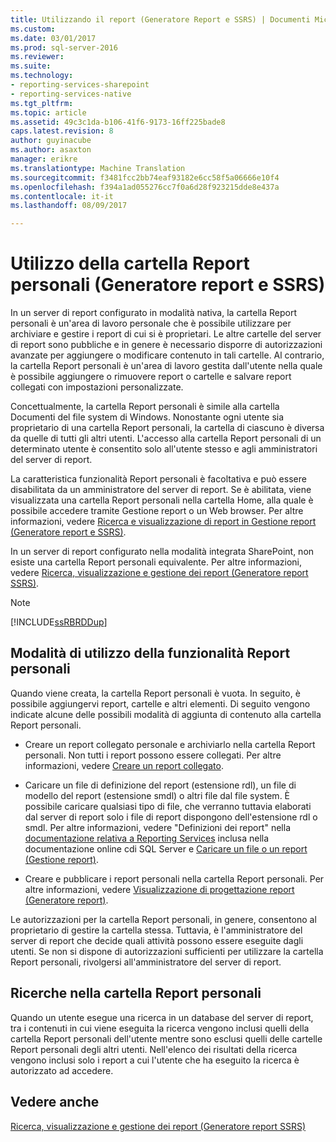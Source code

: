```yaml
---
title: Utilizzando il report (Generatore Report e SSRS) | Documenti Microsoft
ms.custom: 
ms.date: 03/01/2017
ms.prod: sql-server-2016
ms.reviewer: 
ms.suite: 
ms.technology:
- reporting-services-sharepoint
- reporting-services-native
ms.tgt_pltfrm: 
ms.topic: article
ms.assetid: 49c3c1da-b106-41f6-9173-16ff225bade8
caps.latest.revision: 8
author: guyinacube
ms.author: asaxton
manager: erikre
ms.translationtype: Machine Translation
ms.sourcegitcommit: f3481fcc2bb74eaf93182e6cc58f5a06666e10f4
ms.openlocfilehash: f394a1ad055276cc7f0a6d28f923215dde8e437a
ms.contentlocale: it-it
ms.lasthandoff: 08/09/2017

---
```

# <a name="using-my-reports-report-builder-and-ssrs"></a>Utilizzo della cartella Report personali (Generatore report e SSRS)
  In un server di report configurato in modalità nativa, la cartella Report personali è un'area di lavoro personale che è possibile utilizzare per archiviare e gestire i report di cui si è proprietari. Le altre cartelle del server di report sono pubbliche e in genere è necessario disporre di autorizzazioni avanzate per aggiungere o modificare contenuto in tali cartelle. Al contrario, la cartella Report personali è un'area di lavoro gestita dall'utente nella quale è possibile aggiungere o rimuovere report o cartelle e salvare report collegati con impostazioni personalizzate.  
  
 Concettualmente, la cartella Report personali è simile alla cartella Documenti del file system di Windows. Nonostante ogni utente sia proprietario di una cartella Report personali, la cartella di ciascuno è diversa da quelle di tutti gli altri utenti. L'accesso alla cartella Report personali di un determinato utente è consentito solo all'utente stesso e agli amministratori del server di report.  
  
 La caratteristica funzionalità Report personali è facoltativa e può essere disabilitata da un amministratore del server di report. Se è abilitata, viene visualizzata una cartella Report personali nella cartella Home, alla quale è possibile accedere tramite Gestione report o un Web browser. Per altre informazioni, vedere [Ricerca e visualizzazione di report in Gestione report &#40;Generatore report e SSRS&#41;](https://msdn.microsoft.com/library/dd255286.aspx).  
  
 In un server di report configurato nella modalità integrata SharePoint, non esiste una cartella Report personali equivalente. Per altre informazioni, vedere [Ricerca, visualizzazione e gestione dei report &#40;Generatore report SSRS&#41;](../../reporting-services/report-builder/finding-viewing-and-managing-reports-report-builder-and-ssrs.md).  
  
> [!NOTE]  
>  [!INCLUDE[ssRBRDDup](../../includes/ssrbrddup-md.md)]  
  
## <a name="ways-to-use-my-reports"></a>Modalità di utilizzo della funzionalità Report personali  
 Quando viene creata, la cartella Report personali è vuota. In seguito, è possibile aggiungervi report, cartelle e altri elementi. Di seguito vengono indicate alcune delle possibili modalità di aggiunta di contenuto alla cartella Report personali.  
  
-   Creare un report collegato personale e archiviarlo nella cartella Report personali. Non tutti i report possono essere collegati. Per altre informazioni, vedere [Creare un report collegato](../../reporting-services/reports/create-a-linked-report.md).  
  
-   Caricare un file di definizione del report (estensione rdl), un file di modello del report (estensione smdl) o altri file dal file system. È possibile caricare qualsiasi tipo di file, che verranno tuttavia elaborati dal server di report solo i file di report dispongono dell'estensione rdl o smdl. Per altre informazioni, vedere "Definizioni dei report" nella [documentazione relativa a Reporting Services](http://go.microsoft.com/fwlink/?linkid=121312) inclusa nella documentazione online cdi SQL Server e [Caricare un file o un report &#40;Gestione report&#41;](../../reporting-services/reports/upload-a-file-or-report-report-manager.md).  
  
-   Creare e pubblicare i report personali nella cartella Report personali. Per altre informazioni, vedere [Visualizzazione di progettazione report &#40;Generatore report&#41;](../../reporting-services/report-builder/report-design-view-report-builder.md).  
  
 Le autorizzazioni per la cartella Report personali, in genere, consentono al proprietario di gestire la cartella stessa. Tuttavia, è l'amministratore del server di report che decide quali attività possono essere eseguite dagli utenti. Se non si dispone di autorizzazioni sufficienti per utilizzare la cartella Report personali, rivolgersi all'amministratore del server di report.  
  
## <a name="searching-my-reports"></a>Ricerche nella cartella Report personali  
 Quando un utente esegue una ricerca in un database del server di report, tra i contenuti in cui viene eseguita la ricerca vengono inclusi quelli della cartella Report personali dell'utente mentre sono esclusi quelli delle cartelle Report personali degli altri utenti. Nell'elenco dei risultati della ricerca vengono inclusi solo i report a cui l'utente che ha eseguito la ricerca è autorizzato ad accedere.  
  
## <a name="see-also"></a>Vedere anche  
 [Ricerca, visualizzazione e gestione dei report &#40;Generatore report SSRS&#41;](../../reporting-services/report-builder/finding-viewing-and-managing-reports-report-builder-and-ssrs.md)  
  
  
